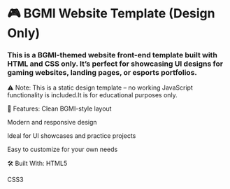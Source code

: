 # 🎮 BGMI Website Template (Design Only)

### This is a BGMI-themed website front-end template built with HTML and CSS only. It’s perfect for showcasing UI designs for gaming websites, landing pages, or esports portfolios.

⚠️ Note: This is a static design template – no working JavaScript functionality is included.It is for educational purposes only.

🧩 Features:
Clean BGMI-style layout

Modern and responsive design

Ideal for UI showcases and practice projects

Easy to customize for your own needs

🛠️ Built With:
HTML5

CSS3


